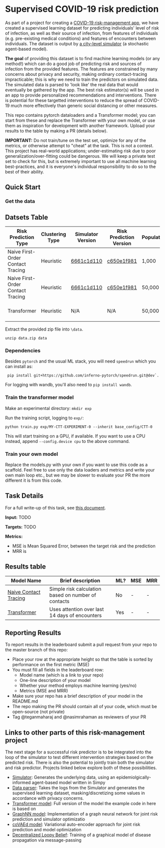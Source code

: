 # Supervised COVID-19 risk prediction

As part of a project for creating a [COVID-19 risk-management app](https://TODO), we have created a supervised learning dataset for predicting individuals' level of risk of infection, as well as their source of infection, from features of individuals (e.g. pre-existing medical conditions) and features of encounters between individuals. The dataset is output by [a city-level simulator](https://github.com/pg2455/covid_p2p_simulation) (a stochastic agent-based model). 

**The goal** of providing this dataset is to find machine learning models (or any method!) which can do a good job of predicting risk and sources of infection from the provided features. The features are constrained by many concerns about privacy and security, making ordinary contact-tracing impracticable; this is why we need to train the predictors on simulated data. The simulated data is parsed to 'look like' the real data that would eventually be gathered by the app. The best risk estimator(s) will be used in an app to provide personalized recommendations and interventions. There is potential for these targetted interventions to reduce the spread of COVID-19 much more effectively than generic social distancing or other measures.

This repo contains pytorch dataloaders and a Transformer model; you can start from these and replace the Transformer with your own model, or use them as inspiration for development with another framework. Upload your results to the table by making a PR (details below). 

**IMPORTANT:** Do not train/tune on the test set, optimize for any of the metrics, or otherwise attempt to "cheat" at the task. This is not a contest. This project has real-world applications; under-estimating risk due to poor generalization/over-fitting could be dangerous.  We will keep a private test set to check for this, but is extremely important to use all machine learning best-practices, and it is everyone's individual responsibility to do so to the best of their ability.


## Quick Start

### Get the data 

## Datsets Table

Risk Prediction Type | Clustering Type | Simulator Version | Risk Prediction Version | Population | Duration | Seeds | Link
--- | --- | --- | --- | --- | --- | --- | ---
Naive First-Order Contact Tracing | Heuristic | [6661c1d110](https://github.com/pg2455/covid_p2p_simulation/commit/6661c1d110a1751ae1ecc1c139ed5e3e3d6bf370)  | [c650e1f981](https://github.com/mila-iqia/covid_p2p_risk_prediction/commit/c650e1f981d5fe3a67458db545e64721cea4fc38) | 1,000 | 60 days | 10 | [download](https://covid-p2p-simulation.s3.ca-central-1.amazonaws.com/covi-1k-04-27.zip)
Naive First-Order Contact Tracing | Heuristic | [6661c1d110](https://github.com/pg2455/covid_p2p_simulation/commit/6661c1d110a1751ae1ecc1c139ed5e3e3d6bf370)  | [c650e1f981](https://github.com/mila-iqia/covid_p2p_risk_prediction/commit/c650e1f981d5fe3a67458db545e64721cea4fc38) | 50,000 | 60 days | 5 | Coming by April 28th
Transformer | Heuristic |  N/A  | N/A | 50,000 | 60 days | 10 | Coming by April 30th



Extract the provided zip file into `\data`.
```
unzip data.zip data
```

### Dependencies

Besides `pytorch` and the usual ML stack, you will need `speedrun` which you can install as: 
```
 pip install git+https://github.com/inferno-pytorch/speedrun.git@dev`. 
```

For logging with wandb, you'll also need to `pip install wandb`. 

### Train the transformer model

Make an experimental directory: `mkdir exp`

Run the training script, logging to `exp/`:
```
python train.py exp/MY-CTT-EXPERIMENT-0 --inherit base_config/CTT-0
```
This will start training on a GPU, if available. If you want to use a CPU instead, append  `--config.device cpu` to the above command. 

### Train your own model

Replace the models.py with your own if you want to use this code as a scaffold. Feel free to use only the data loaders and metrics and write your own main loop etc., but we may be slower to evaluate your PR the more different it is from this code.

## Task Details

For a full write-up of this task, see [this document](TODO).

**Input:** TODO

**Targets:** TODO

**Metrics:** 
* MSE is Mean Squared Error, between the target risk and the prediction
* MRR is  


## Results table

Model Name | Brief description | ML? | MSE | MRR
--- | --- | --- | --- | ---
[Naive Contact Tracing](TODO) | Simple risk calculation based on number of contacts | No | - | -
[Transformer](https://github.com/nasimrahaman/ctt) | Uses attention over last 14 days of encounters | Yes | - | -


## Reporting Results

To report results in the leaderboard submit a pull request from your repo to the master branch of this repo:
* Place your row at the appropriate height so that the table is sorted by performance on the first metric (MSE)
* You must fill all fields in the leaderboard row:
    - Model name (which is a link to your repo)
    - One-line description of your model
    - Whether your method employs machine learning (yes/no)
    - Metrics (MSE and MRR)
* Make sure your repo has a brief description of your model in the README.md
* The repo making the PR should contain all of your code, which must be open-source (not private)
* Tag @teganmaharaj and @nasimrahaman as reviewers of your PR


## Links to other parts of this risk-management project

The next stage for a successful risk predictor is to be integrated into the loop of the simulator to test different intervention strategies based on the predicted risk. There is also the potential to jointly train both the simulator and risk predictor. Projects linked below explore both of these possibilities.

* [Simulator](https://github.com/pg2455/covid_p2p_simulation): Generates the underlying data, using an epidemiolgically-informed agent-based model written in Simpy 
* [Data parser](TODO): Takes the logs from the Simulator and generates the supervised learning dataset, masking/discretizing some values in accordance with privacy concerns.
* [Transformer model](https://github.com/nasimrahaman/ctt): Full version of the model the example code in here is based on
* [GraphNN model](TODO): Implementation of a graph neural network for joint risk prediction and simulator optimizatio 
* [coVAEd model](TODO): Variational auto-encoder approach for joint risk prediction and model optimization
* [Decentralized Loopy Belief](TODO): Training of a graphical model of disease propagation via message-passing
